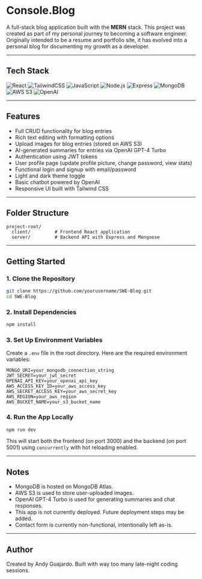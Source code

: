# Console.Blog

A full-stack blog application built with the **MERN** stack. This project was created as part of my personal journey to becoming a software engineer. Originally intended to be a resume and portfolio site, it has evolved into a personal blog for documenting my growth as a developer.

---

## Tech Stack

![React](https://img.shields.io/badge/Frontend-React-blue)
![TailwindCSS](https://img.shields.io/badge/Styling-TailwindCSS-blueviolet)
![JavaScript](https://img.shields.io/badge/Language-JavaScript-yellow)
![Node.js](https://img.shields.io/badge/Backend-Node.js-green)
![Express](https://img.shields.io/badge/Server-Express-black)
![MongoDB](https://img.shields.io/badge/Database-MongoDB-brightgreen)
![AWS S3](https://img.shields.io/badge/Storage-AWS%20S3-orange)
![OpenAI](https://img.shields.io/badge/API-OpenAI-blue)

---

## Features

- Full CRUD functionality for blog entries
- Rich text editing with formatting options
- Upload images for blog entries (stored on AWS S3)
- AI-generated summaries for entries via OpenAI GPT-4 Turbo
- Authentication using JWT tokens
- User profile page (update profile picture, change password, view stats)
- Functional login and signup with email/password
- Light and dark theme toggle
- Basic chatbot powered by OpenAI
- Responsive UI built with Tailwind CSS

---

## Folder Structure

```
project-root/
  client/         # Frontend React application
  server/         # Backend API with Express and Mongoose
```

---

## Getting Started

### 1. Clone the Repository

```bash
git clone https://github.com/yourusername/SWE-Blog.git
cd SWE-Blog
```

### 2. Install Dependencies

```bash
npm install
```

### 3. Set Up Environment Variables

Create a `.env` file in the root directory. Here are the required environment variables:

```
MONGO_URI=your_mongodb_connection_string
JWT_SECRET=your_jwt_secret
OPENAI_API_KEY=your_openai_api_key
AWS_ACCESS_KEY_ID=your_aws_access_key
AWS_SECRET_ACCESS_KEY=your_aws_secret_key
AWS_REGION=your_aws_region
AWS_BUCKET_NAME=your_s3_bucket_name
```

### 4. Run the App Locally

```bash
npm run dev
```

This will start both the frontend (on port 3000) and the backend (on port 5001) using `concurrently` with hot reloading enabled.

---

## Notes

- MongoDB is hosted on MongoDB Atlas.
- AWS S3 is used to store user-uploaded images.
- OpenAI GPT-4 Turbo is used for generating summaries and chat responses.
- This app is not currently deployed. Future deployment steps may be added.
- Contact form is currently non-functional, intentionally left as-is.

---

## Author

Created by Andy Guajardo. Built with way too many late-night coding sessions.



